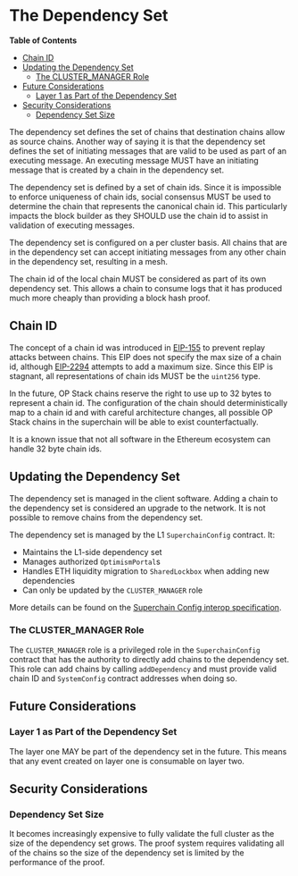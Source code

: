 # The Dependency Set

<!-- START doctoc generated TOC please keep comment here to allow auto update -->
<!-- DON'T EDIT THIS SECTION, INSTEAD RE-RUN doctoc TO UPDATE -->
**Table of Contents**

- [Chain ID](#chain-id)
- [Updating the Dependency Set](#updating-the-dependency-set)
  - [The CLUSTER_MANAGER Role](#the-cluster_manager-role)
- [Future Considerations](#future-considerations)
  - [Layer 1 as Part of the Dependency Set](#layer-1-as-part-of-the-dependency-set)
- [Security Considerations](#security-considerations)
  - [Dependency Set Size](#dependency-set-size)

<!-- END doctoc generated TOC please keep comment here to allow auto update -->

The dependency set defines the set of chains that destination chains allow as source chains. Another way of
saying it is that the dependency set defines the set of initiating messages that are valid to be used
as part of an executing message. An executing message MUST have an initiating message that is created by a chain
in the dependency set.

The dependency set is defined by a set of chain ids. Since it is impossible to enforce uniqueness of chain ids,
social consensus MUST be used to determine the chain that represents the canonical chain id. This
particularly impacts the block builder as they SHOULD use the chain id to assist in validation
of executing messages.

The dependency set is configured on a per cluster basis. All chains that are in the dependency set
can accept initiating messages from any other chain in the dependency set, resulting in a mesh.

The chain id of the local chain MUST be considered as part of its own dependency set. This allows a chain
to consume logs that it has produced much more cheaply than providing a block hash proof.

## Chain ID

The concept of a chain id was introduced in [EIP-155](https://eips.ethereum.org/EIPS/eip-155) to prevent
replay attacks between chains. This EIP does not specify the max size of a chain id, although
[EIP-2294](https://eips.ethereum.org/EIPS/eip-2294) attempts to add a maximum size. Since this EIP is
stagnant, all representations of chain ids MUST be the `uint256` type.

In the future, OP Stack chains reserve the right to use up to 32 bytes to represent a chain id. The
configuration of the chain should deterministically map to a chain id and with careful architecture
changes, all possible OP Stack chains in the superchain will be able to exist counterfactually.

It is a known issue that not all software in the Ethereum ecosystem can handle 32 byte chain ids.

## Updating the Dependency Set

The dependency set is managed in the client software. Adding a chain to the dependency set is
considered an upgrade to the network. It is not possible to remove chains from the dependency set.

The dependency set is managed by the L1 `SuperchainConfig` contract. It:

- Maintains the L1-side dependency set
- Manages authorized `OptimismPortal`s
- Handles ETH liquidity migration to `SharedLockbox` when adding new dependencies
- Can only be updated by the `CLUSTER_MANAGER` role

More details can be found on the [Superchain Config interop specification](./superchain-config.md#Overview).

### The CLUSTER_MANAGER Role

The `CLUSTER_MANAGER` role is a privileged role in the `SuperchainConfig` contract that has the authority
to directly add chains to the dependency set. This role can add chains by calling `addDependency` and must
provide valid chain ID and `SystemConfig` contract addresses when doing so.

## Future Considerations

### Layer 1 as Part of the Dependency Set

The layer one MAY be part of the dependency set in the future. This means that any event
created on layer one is consumable on layer two.

## Security Considerations

### Dependency Set Size

It becomes increasingly expensive to fully validate the full cluster as the size of the dependency
set grows. The proof system requires validating all of the chains so the size of the dependency
set is limited by the performance of the proof.
